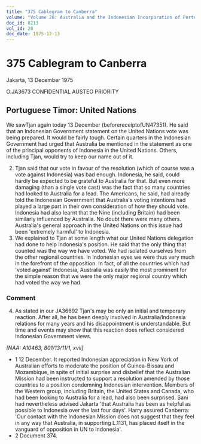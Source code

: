 ```yaml
---
title: "375 Cablegram to Canberra"
volume: "Volume 20: Australia and the Indonesian Incorporation of Portuguese Timor, 1974-1976"
doc_id: 8213
vol_id: 20
doc_date: 1975-12-13
---
```


# 375 Cablegram to Canberra

Jakarta, 13 December 1975

O.JA3673 CONFIDENTIAL AUSTEO PRIORITY

## Portuguese Timor: United Nations

We sawTjan again today 13 December (beforereceiptofUN47351). He said that an Indonesian Government statement on the United Nations vote was being prepared. It would be fairly tough. Certain quarters in the Indonesian Government had urged that Australia be mentioned in the statement as one of the principal opponents of Indonesia in the United Nations. Others, including Tjan, would try to keep our name out of it.

  2. Tjan said that our vote in favour of the resolution (which of course was a vote against Indonesia) was bad enough. Indonesia, he said, could hardly be expected to be grateful to Australia for that. But even more damaging (than a single vote cast) was the fact that so many countries had looked to Australia for a lead. The Americans, he said, had already told the Indonesian Government that Australia's voting intentions had played a large part in their own consideration of how they should vote. Indonesia had also learnt that the Nine (including Britain) had been similarly influenced by Australia. No doubt there were many others. Australia's general approach in the United Nations on this issue had been 'extremely harmful' to Indonesia. 
  3. We explained to Tjan at some length what our United Nations delegation had done to help Indonesia's position. He said that the only thing that counted was the way we have voted. We had isolated ourselves from the other regional countries. In Indonesian eyes we were thus very much in the forefront of the opposition. In fact, of all the countries which had 'voted against' Indonesia, Australia was easily the most prominent for the simple reason that we were the only major regional country which had voted the way we had. 



### Comment

  4. As stated in our JA36692 Tjan's may be only an initial and temporary reaction. After all, he has been deeply involved in Australia/Indonesia relations for many years and his disappointment is understandable. But time and events may show that this reaction does reflect considered Indonesian Government views.



_[NAA: A10463, 801/13/11/1, xvii]_

  * 1 12 December. It reported Indonesian appreciation in New York of Australian efforts to moderate the position of Guinea-Bissau and Mozambique, in spite of initial surprise and disbelief that the Australian Mission had been instructed to support a resolution amended by those countries to a position condemning Indonesian intervention. Members of the Western group, including Britain, the United States and Canada, who had been looking to Australia for a lead, had also been surprised. Sani had nevertheless advised Jakarta 'that Australia has been as helpful as possible to Indonesia over the last four days'. Harry assured Canberra: 'Our contact with the Indonesian Mission does not suggest that they feel in any way that Australia, in supporting L.1131, has placed itself in the vanguard of opposition in UN to Indonesia'.
  * 2 Document 374.


